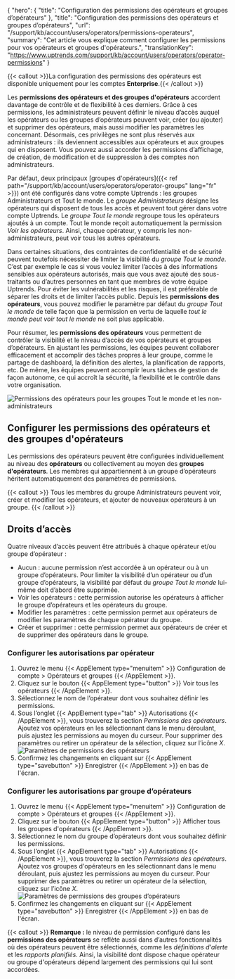 {
"hero": {
"title": "Configuration des permissions des opérateurs et groupes d’opérateurs"
},
"title": "Configuration des permissions des opérateurs et groupes d’opérateurs",
"url": "/support/kb/account/users/operators/permissions-operateurs",
"summary": "Cet article vous explique comment configurer les permissions pour vos opérateurs et groupes d'opérateurs.",
"translationKey": "https://www.uptrends.com/support/kb/account/users/operators/operator-permissions"
}

{{< callout >}}La configuration des permissions des opérateurs est disponible uniquement pour les comptes **Enterprise**.{{< /callout >}}

Les **permissions des opérateurs et des groupes d'opérateurs** accordent davantage de contrôle et de flexibilité à ces derniers. Grâce à ces permissions, les administrateurs peuvent définir le niveau d’accès auquel les opérateurs ou les groupes d’opérateurs peuvent voir, créer (ou ajouter) et supprimer des opérateurs, mais aussi modifier les paramètres les concernant. Désormais, ces privilèges ne sont plus réservés aux administrateurs : ils deviennent accessibles aux opérateurs et aux groupes qui en disposent. Vous pouvez aussi accorder les permissions d’affichage, de création, de modification et de suppression à des comptes non administrateurs.

Par défaut, deux principaux [groupes d'opérateurs]({{< ref path="/support/kb/account/users/operators/operator-groups" lang="fr" >}}) ont été configurés dans votre compte Uptrends : les groupes Administrateurs et Tout le monde. Le *groupe Administrateurs* désigne les opérateurs qui disposent de tous les accès et peuvent tout gérer dans votre compte Uptrends. Le *groupe Tout le monde* regroupe tous les opérateurs ajoutés à un compte. Tout le monde reçoit automatiquement la permission *Voir les opérateurs*. Ainsi, chaque opérateur, y compris les non-administrateurs, peut voir tous les autres opérateurs.

Dans certaines situations, des contraintes de confidentialité et de sécurité peuvent toutefois nécessiter de limiter la visibilité du *groupe Tout le monde*. C’est par exemple le cas si vous voulez limiter l’accès à des informations sensibles aux opérateurs autorisés, mais que vous avez ajouté des sous-traitants ou d’autres personnes en tant que membres de votre équipe Uptrends. Pour éviter les vulnérabilités et les risques, il est préférable de séparer les droits et de limiter l’accès public. Depuis les **permissions des opérateurs**, vous pouvez modifier le paramètre par défaut du *groupe Tout le monde* de telle façon que la permission en vertu de laquelle *tout le monde peut voir tout le monde* ne soit plus applicable.

Pour résumer, les **permissions des opérateurs** vous permettent de contrôler la visibilité et le niveau d’accès de vos opérateurs et groupes d’opérateurs. En ajustant les permissions, les équipes peuvent collaborer efficacement et accomplir des tâches propres à leur groupe, comme le partage de dashboard, la définition des alertes, la planification de rapports, etc. De même, les équipes peuvent accomplir leurs tâches de gestion de façon autonome, ce qui accroît la sécurité, la flexibilité et le contrôle dans votre organisation.

![Permissions des opérateurs pour les groupes Tout le monde et les non-administrateurs](/img/content/scr-everyone-operator-permissions.min.png)

## Configurer les permissions des opérateurs et des groupes d'opérateurs
Les permissions des opérateurs peuvent être configurées individuellement au niveau des **opérateurs** ou collectivement au moyen des **groupes d'opérateurs**. Les membres qui appartiennent à un groupe d’opérateurs héritent automatiquement des paramètres de permissions.

{{< callout >}} Tous les membres du groupe Administrateurs peuvent voir, créer et modifier les opérateurs, et ajouter de nouveaux opérateurs à un groupe. {{< /callout >}}

## Droits d’accès
Quatre niveaux d’accès peuvent être attribués à chaque opérateur et/ou groupe d’opérateur :
- Aucun : aucune permission n’est accordée à un opérateur ou à un groupe d’opérateurs. Pour limiter la visibilité d’un opérateur ou d’un groupe d’opérateurs, la visibilité par défaut du *groupe Tout le monde* lui-même doit d’abord être supprimée.
- Voir les opérateurs : cette permission autorise les opérateurs à afficher le groupe d’opérateurs et les opérateurs du groupe.
- Modifier les paramètres : cette permission permet aux opérateurs de modifier les paramètres de chaque opérateur du groupe.
- Créer et supprimer : cette permission permet aux opérateurs de créer et de supprimer des opérateurs dans le groupe.

### Configurer les autorisations par opérateur

1. Ouvrez le menu {{< AppElement type="menuitem" >}} Configuration de compte > Opérateurs et groupes {{< /AppElement >}}.
2. Cliquez sur le bouton {{< AppElement type="button" >}} Voir tous les opérateurs {{< /AppElement >}}.
3. Sélectionnez le nom de l’opérateur dont vous souhaitez définir les permissions.
4. Sous l’onglet {{< AppElement type="tab" >}} Autorisations {{< /AppElement >}}, vous trouverez la section *Permissions des opérateurs*. Ajoutez vos opérateurs en les sélectionnant dans le menu déroulant, puis ajustez les permissions au moyen du curseur. Pour supprimer des paramètres ou retirer un opérateur de la sélection, cliquez sur l’icône *X*.
   ![Paramètres de permissions des opérateurs](/img/content/scr-operator-permissions.min.png)
5. Confirmez les changements en cliquant sur {{< AppElement type="savebutton" >}} Enregistrer {{< /AppElement >}} en bas de l'écran.

### Configurer les autorisations par groupe d’opérateurs

1. Ouvrez le menu {{< AppElement type="menuitem" >}} Configuration de compte > Opérateurs et groupes {{< /AppElement >}}.
2. Cliquez sur le bouton {{< AppElement type="button" >}} Afficher tous les groupes d'opérateurs {{< /AppElement >}}.
3. Sélectionnez le nom du groupe d’opérateurs dont vous souhaitez définir les permissions.
4. Sous l’onglet {{< AppElement type="tab" >}} Autorisations {{< /AppElement >}}, vous trouverez la section *Permissions des opérateurs*. Ajoutez vos groupes d'opérateurs en les sélectionnant dans le menu déroulant, puis ajustez les permissions au moyen du curseur. Pour supprimer des paramètres ou retirer un opérateur de la sélection, cliquez sur l’icône *X*.
   ![Paramètres de permissions des groupes d’opérateurs](/img/content/scr-operator-group-permissions.min.png)
5. Confirmez les changements en cliquant sur {{< AppElement type="savebutton" >}} Enregistrer {{< /AppElement >}} en bas de l'écran.

{{< callout >}} **Remarque :** le niveau de permission configuré dans les **permissions des opérateurs** se reflète aussi dans d’autres fonctionnalités où des opérateurs peuvent être sélectionnés, comme les *définitions d'alerte* et les *rapports planifiés*. Ainsi, la visibilité dont dispose chaque opérateur ou groupe d'opérateurs dépend largement des permissions qui lui sont accordées.

